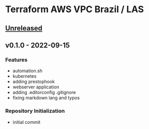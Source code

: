 # Terraform AWS VPC Brazil / LAS

<a name="unreleased"></a>

## [Unreleased]

<a name="v0.1.0"></a>

## v0.1.0 - 2022-09-15

### Features

- automation.sh
- kubernetes
- adding prestophook
- webserver application
- adding .editorconfig .gitignore
- fixing markdown lang and typos

### Repository Initialization

- initial commit

[Unreleased]: https://github.com/elioseverojunior/take-home-assignment/compare/v0.1.0...HEAD
